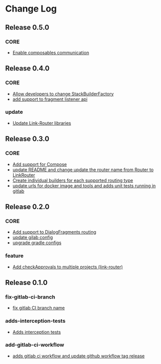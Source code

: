 Change Log
==========

Release 0.5.0
--------------

### CORE
 * [Enable composables communication](https://jira.vptech.eu/browse/FCAN-1841)


Release 0.4.0
--------------

### CORE
 * [Allow developers to change StackBuilderFactory](https://jira.vptech.eu/browse/FCAN-1820)
 * [add support to fragment listener api](https://jira.vptech.eu/browse/FCAN-1822)

### update
 * [Update Link-Router libraries](https://jira.vptech.eu/browse/FCAN-1818)


Release 0.3.0
--------------

### CORE
 * [Add support for Compose](https://git.vptech.eu/veepee/offerdiscovery/products/front-mobile/android/link-router/-/merge_requests/13)
 * [update README and change update the router name from Router to LinkRouter](https://git.vptech.eu/veepee/offerdiscovery/products/front-mobile/android/link-router/-/merge_requests/17)
 * [Create individual builders for each supported routing type](https://git.vptech.eu/veepee/offerdiscovery/products/front-mobile/android/link-router/-/merge_requests/14)
 * [update urls for docker image and tools and adds unit tests running in gitlab](https://git.vptech.eu/veepee/offerdiscovery/products/front-mobile/android/link-router/-/merge_requests/15)


Release 0.2.0
--------------

### CORE
 * [Add support to DialogFragments routing](https://git.vptech.eu/veepee/offerdiscovery/products/front-mobile/android/link-router/-/merge_requests/10)
 * [update gilab config](https://git.vptech.eu/veepee/offerdiscovery/products/front-mobile/android/link-router/-/merge_requests/11)
 * [upgrade gradle configs](https://git.vptech.eu/veepee/offerdiscovery/products/front-mobile/android/link-router/-/merge_requests/9)

### feature
 * [Add checkApprovals to multiple projects (link-router)](https://jira.vptech.eu/browse/FCAN-1185)


Release 0.1.0
--------------

### fix-gitlab-ci-branch
 * [fix gitlab CI branch name](https://git.vptech.eu/veepee/offerdiscovery/products/front-mobile/android/link-router/-/merge_requests/6)

### adds-interception-tests
 * [Adds interception tests](https://git.vptech.eu/veepee/offerdiscovery/products/front-mobile/android/link-router/-/merge_requests/4)

### add-gitlab-ci-workflow
 * [adds gitlab ci workflow and update github workflow tag release](https://git.vptech.eu/veepee/offerdiscovery/products/front-mobile/android/link-router/-/merge_requests/5)


